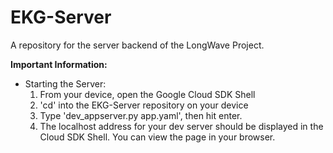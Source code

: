 # EKG-Server
A repository for the server backend of the LongWave Project.

<b>Important Information:</b>
<ul>
<li>
Starting the Server:
<ol>
<li> From your device, open the Google Cloud SDK Shell</li>
<li> 'cd' into the EKG-Server repository on your device </li>
<li> Type 'dev_appserver.py app.yaml', then hit enter.</li>
<li> The localhost address for your dev server should be displayed in the Cloud SDK Shell. You can view the page in your browser.</li>
</ol>
</li>
</ul>
